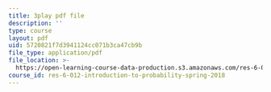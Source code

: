 ```yaml
---
title: 3play pdf file
description: ''
type: course
layout: pdf
uid: 5720821f7d3941124cc071b3ca47cb9b
file_type: application/pdf
file_location: >-
  https://open-learning-course-data-production.s3.amazonaws.com/res-6-012-introduction-to-probability-spring-2018/5720821f7d3941124cc071b3ca47cb9b_8odFouBR2wE.pdf
course_id: res-6-012-introduction-to-probability-spring-2018
---
```

